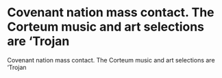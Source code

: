 # Covenant nation mass contact. The Corteum music and art selections are ‘Trojan

Covenant nation mass contact. The Corteum music and art selections are ‘Trojan